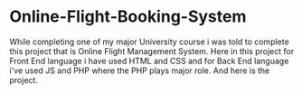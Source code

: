 # Online-Flight-Booking-System
 While completing one of my major University course i was told to complete this project that is Online Flight Management System. Here in this project for Front End language i have used HTML and CSS and for Back End language i've used JS and PHP where the PHP plays major role. And here is the project. 
